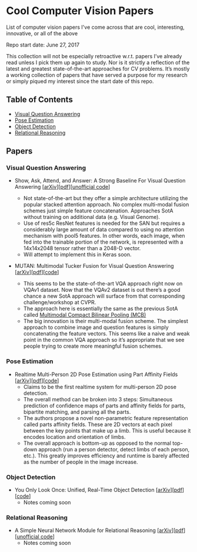 # Cool Computer Vision Papers
List of computer vision papers I've come across that are cool, interesting, innovative, or all of the above

Repo start date: June 27, 2017

This collection will not be especially retroactive w.r.t. papers I’ve already read unless I pick them up again to study. Nor is it strictly a reflection of the latest and greatest state-of-the-art approaches for CV problems. It’s mostly a working collection of papers that have served a purpose for my research or simply piqued my interest since the start date of this repo.

## Table of Contents
* [Visual Question Answering](#visual-question-answering)
* [Pose Estimation](#pose-estimation)
* [Object Detection](#object-detection)
* [Relational Reasoning](#relational-reasoning)

## Papers

### Visual Question Answering
* Show, Ask, Attend, and Answer: A Strong Baseline For Visual Question Answering [[arXiv](https://arxiv.org/abs/1704.03162)][[pdf](https://arxiv.org/pdf/1704.03162.pdf)][[unofficial code](https://github.com/adamcasson/show_ask_attend_answer)]
  * Not state-of-the-art but they offer a simple architecture utilizing the popular stacked attention approach. No complex multi-modal fusion schemes just simple feature concatenation. Approaches SotA without training on additional data (e.g. Visual Genome).
  * Use of res5c ResNet features is needed for the SAN but requires a considerably large amount of data compared to using no attention mechanism with pool5 features. In other words, each image, when fed into the trainable portion of the network, is represented with a 14x14x2048 tensor rather than a 2048-D vector.
  * Will attempt to implement this in Keras soon.

* MUTAN: Multimodal Tucker Fusion for Visual Question Answering [[arXiv](https://arxiv.org/abs/1705.06676)][[pdf](https://arxiv.org/pdf/1705.06676.pdf)][[code](https://github.com/Cadene/vqa.pytorch)]
  * This seems to be the state-of-the-art VQA approach right now on VQAv1 dataset. Now that the VQAv2 dataset is out there’s a good chance a new SotA approach will surface from that corresponding challenge/workshop at CVPR.
  * The approach here is essentially the same as the previous SotA called [Multimodal Compact Bilinear Pooling (MCB)](https://arxiv.org/abs/1606.01847)
  * The big innovation is their multi-modal fusion scheme. The simplest approach to combine image and question features is simply concatenating the feature vectors. This seems like a naive and weak point in the common VQA approach so it’s appropriate that we see people trying to create more meaningful fusion schemes.

### Pose Estimation
* Realtime Multi-Person 2D Pose Estimation using Part Affinity Fields [[arXiv](https://arxiv.org/abs/1611.08050)][[pdf](https://arxiv.org/pdf/1611.08050.pdf)][[code](https://github.com/ZheC/Realtime_Multi-Person_Pose_Estimation)]
  * Claims to be the first realtime system for multi-person 2D pose detection.
  * The overall method can be broken into 3 steps: Simultaneous prediction of confidence maps of parts and affinity fields for parts, bipartite matching, and parsing all the parts.
  * The authors propose a novel non-parametric feature representation called parts affinity fields. These are 2D vectors at each pixel between the key points that make up a limb. This is useful because it encodes location and orientation of limbs.
  * The overall approach is bottom-up as opposed to the normal top-down approach (run a person detector, detect limbs of each person, etc.). This greatly improves efficiency and runtime is barely affected as the number of people in the image increase.

### Object Detection
* You Only Look Once: Unified, Real-Time Object Detection [[arXiv](https://arxiv.org/abs/1506.02640)][[pdf](https://arxiv.org/pdf/1506.02640.pdf)][[code](https://pjreddie.com/darknet/yolo/)]
  * Notes coming soon

### Relational Reasoning
* A Simple Neural Network Module for Relational Reasoning [[arXiv](https://arxiv.org/abs/1706.01427)][[pdf](https://arxiv.org/pdf/1706.01427.pdf)][[unofficial code](https://github.com/kimhc6028/relational-networks)]
  * Notes coming soon